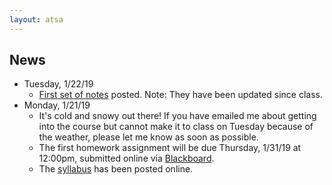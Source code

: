 ```yaml
---
layout: atsa
---
```


News
-------

* Tuesday, 1/22/19
  - [First set of notes](https://maryclare.github.io/atsa/content/notes/notes_1.pdf) posted. Note: They have been updated since class.
* Monday, 1/21/19
  - It's cold and snowy out there! If you have emailed me about getting into the course but cannot make it to class on Tuesday because of the weather, please let me know as soon as possible.
  - The first homework assignment will be due Thursday, 1/31/19 at 12:00pm, submitted online via [Blackboard](https://blackboard.cornell.edu).
  - The [syllabus](https://maryclare.github.io/atsa/content/syllabus.pdf) has been posted online.